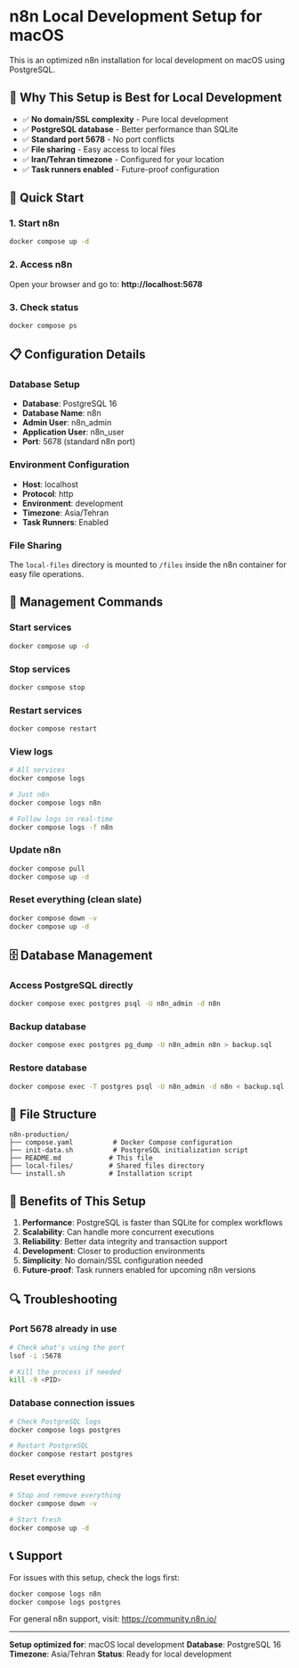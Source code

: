 # n8n Local Development Setup for macOS

This is an optimized n8n installation for local development on macOS using PostgreSQL.

## 🎯 Why This Setup is Best for Local Development

- ✅ **No domain/SSL complexity** - Pure local development
- ✅ **PostgreSQL database** - Better performance than SQLite
- ✅ **Standard port 5678** - No port conflicts
- ✅ **File sharing** - Easy access to local files
- ✅ **Iran/Tehran timezone** - Configured for your location
- ✅ **Task runners enabled** - Future-proof configuration

## 🚀 Quick Start

### 1. Start n8n
```bash
docker compose up -d
```

### 2. Access n8n
Open your browser and go to: **http://localhost:5678**

### 3. Check status
```bash
docker compose ps
```

## 📋 Configuration Details

### Database Setup
- **Database**: PostgreSQL 16
- **Database Name**: n8n
- **Admin User**: n8n_admin
- **Application User**: n8n_user
- **Port**: 5678 (standard n8n port)

### Environment Configuration
- **Host**: localhost
- **Protocol**: http
- **Environment**: development
- **Timezone**: Asia/Tehran
- **Task Runners**: Enabled

### File Sharing
The `local-files` directory is mounted to `/files` inside the n8n container for easy file operations.

## 🔧 Management Commands

### Start services
```bash
docker compose up -d
```

### Stop services
```bash
docker compose stop
```

### Restart services
```bash
docker compose restart
```

### View logs
```bash
# All services
docker compose logs

# Just n8n
docker compose logs n8n

# Follow logs in real-time
docker compose logs -f n8n
```

### Update n8n
```bash
docker compose pull
docker compose up -d
```

### Reset everything (clean slate)
```bash
docker compose down -v
docker compose up -d
```

## 🗄️ Database Management

### Access PostgreSQL directly
```bash
docker compose exec postgres psql -U n8n_admin -d n8n
```

### Backup database
```bash
docker compose exec postgres pg_dump -U n8n_admin n8n > backup.sql
```

### Restore database
```bash
docker compose exec -T postgres psql -U n8n_admin -d n8n < backup.sql
```

## 📁 File Structure

```
n8n-production/
├── compose.yaml          # Docker Compose configuration
├── init-data.sh          # PostgreSQL initialization script
├── README.md            # This file
├── local-files/         # Shared files directory
└── install.sh           # Installation script
```

## 🎯 Benefits of This Setup

1. **Performance**: PostgreSQL is faster than SQLite for complex workflows
2. **Scalability**: Can handle more concurrent executions
3. **Reliability**: Better data integrity and transaction support
4. **Development**: Closer to production environments
5. **Simplicity**: No domain/SSL configuration needed
6. **Future-proof**: Task runners enabled for upcoming n8n versions

## 🔍 Troubleshooting

### Port 5678 already in use
```bash
# Check what's using the port
lsof -i :5678

# Kill the process if needed
kill -9 <PID>
```

### Database connection issues
```bash
# Check PostgreSQL logs
docker compose logs postgres

# Restart PostgreSQL
docker compose restart postgres
```

### Reset everything
```bash
# Stop and remove everything
docker compose down -v

# Start fresh
docker compose up -d
```

## 📞 Support

For issues with this setup, check the logs first:
```bash
docker compose logs n8n
docker compose logs postgres
```

For general n8n support, visit: https://community.n8n.io/

---

**Setup optimized for**: macOS local development
**Database**: PostgreSQL 16
**Timezone**: Asia/Tehran
**Status**: Ready for local development 